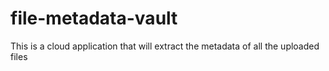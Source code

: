 # file-metadata-vault
This is a cloud application that will extract the metadata of all the uploaded files 
